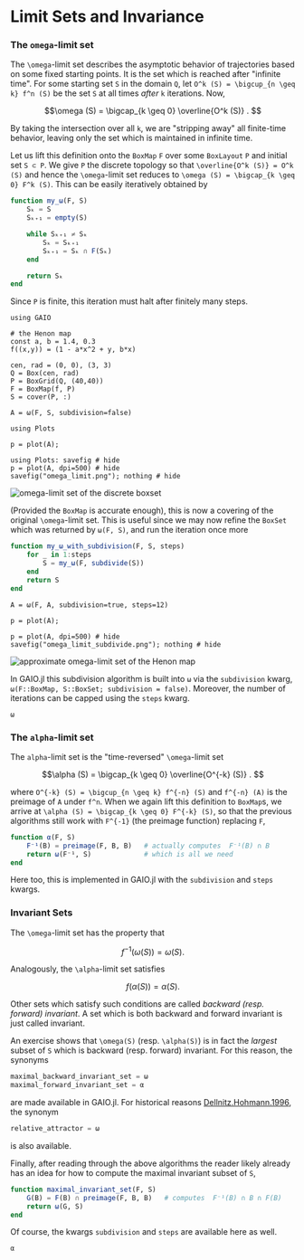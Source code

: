 # Limit Sets and Invariance

### The ``omega``-limit set

The ``\omega``-limit set describes the asymptotic behavior of trajectories based on some fixed starting points. It is the set which is reached after "infinite time". For some starting set ``S`` in the domain ``Q``, let ``O^k (S) = \bigcup_{n \geq k} f^n (S)`` be the set ``S`` at all times _after_ ``k`` iterations. Now, 
```math
\omega (S) = \bigcap_{k \geq 0} \overline{O^k (S)} . 
```
By taking the intersection over all ``k``, we are "stripping away" all finite-time behavior, leaving only the set which is maintained in infinite time. 

Let us lift this definition onto the `BoxMap` `F` over some `BoxLayout` `P` and initial set `S ⊂ P`. We give `P` the discrete topology so that ``\overline{O^k (S)} = O^k (S)`` and hence the ``\omega``-limit set reduces to ``\omega (S) = \bigcap_{k \geq 0} F^k (S)``. This can be easily iteratively obtained by 
```julia
function my_ω(F, S)
    Sₖ = S
    Sₖ₊₁ = empty(S)

    while Sₖ₊₁ ≠ Sₖ
        Sₖ = Sₖ₊₁
        Sₖ₊₁ = Sₖ ∩ F(Sₖ)
    end

    return Sₖ
end
```
Since `P` is finite, this iteration must halt after finitely many steps. 

```@example 1
using GAIO

# the Henon map
const a, b = 1.4, 0.3
f((x,y)) = (1 - a*x^2 + y, b*x)

cen, rad = (0, 0), (3, 3)
Q = Box(cen, rad)
P = BoxGrid(Q, (40,40))
F = BoxMap(f, P)
S = cover(P, :)

A = ω(F, S, subdivision=false)

using Plots

p = plot(A);

using Plots: savefig # hide
p = plot(A, dpi=500) # hide
savefig("omega_limit.png"); nothing # hide
```

![omega-limit set of the discrete boxset](omega_limit.png)


(Provided the `BoxMap` is accurate enough), this is now a covering of the original ``\omega``-limit set. This is useful since we may now refine the `BoxSet` which was returned by `ω(F, S)`, and run the iteration once more

```julia
function my_ω_with_subdivision(F, S, steps)
    for _ in 1:steps
        S = my_ω(F, subdivide(S))
    end
    return S
end
```

```@example 1
A = ω(F, A, subdivision=true, steps=12)

p = plot(A); 

p = plot(A, dpi=500) # hide
savefig("omega_limit_subdivide.png"); nothing # hide
```

![approximate omega-limit set of the Henon map](omega_limit_subdivide.png)

In GAIO.jl this subdivision algorithm is built into `ω` via the `subdivision` kwarg, `ω(F::BoxMap, S::BoxSet; subdivision = false)`. Moreover, the number of iterations can be capped using the `steps` kwarg. 

```@docs; canonical=false
ω
```

### The ``alpha``-limit set

The ``alpha``-limit set is the "time-reversed" ``\omega``-limit set
```math
\alpha (S) = \bigcap_{k \geq 0} \overline{O^{-k} (S)} . 
```
where ``O^{-k} (S) = \bigcup_{n \geq k} f^{-n} (S)`` and ``f^{-n} (A)`` is the preimage of ``A`` under ``f^n``. When we again lift this definition to `BoxMap`s, we arrive at ``\alpha (S) = \bigcap_{k \geq 0} F^{-k} (S)``, so that the previous algorithms still work with ``F^{-1}`` (the preimage function) replacing ``F``, 
```julia
function α(F, S)
    F⁻¹(B) = preimage(F, B, B)   # actually computes  F⁻¹(B) ∩ B  
    return ω(F⁻¹, S)             # which is all we need
end
```
Here too, this is implemented in GAIO.jl with the `subdivision` and `steps` kwargs.

### Invariant Sets

The ``\omega``-limit set has the property that 
```math
f^{-1} (\omega(S)) = \omega(S) . 
```
Analogously, the ``\alpha``-limit set satisfies 
```math
f (\alpha(S)) = \alpha(S) . 
```
Other sets which satisfy such conditions are called _backward (resp. forward) invariant_. A set which is both backward and forward invariant is just called invariant. 

An exercise shows that ``\omega(S)`` (resp. ``\alpha(S)``) is in fact the _largest_ subset of ``S`` which is backward (resp. forward) invariant. For this reason, the synonyms 
```julia
maximal_backward_invariant_set = ω
maximal_forward_invariant_set = α
```
are made available in GAIO.jl. For historical reasons [Dellnitz.Hohmann.1996](@cite), the synonym  
```julia
relative_attractor = ω
```
is also available. 

Finally, after reading through the above algorithms the reader likely already has an idea for how to compute the maximal invariant subset of ``S``, 
```julia
function maximal_invariant_set(F, S)
    G(B) = F(B) ∩ preimage(F, B, B)   # computes  F⁻¹(B) ∩ B ∩ F(B)  
    return ω(G, S)
end
```
Of course, the kwargs `subdivision` and `steps` are available here as well. 

```@docs; canonical=false
α
```
